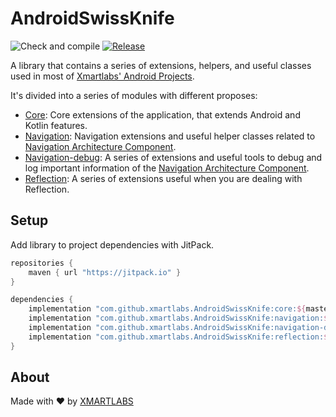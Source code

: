 # AndroidSwissKnife
![Check and compile](https://github.com/xmartlabs/AndroidSwissKnife/workflows/Check%20and%20compile/badge.svg?branch=master)
[![Release](https://jitpack.io/v/xmartlabs/AndroidSwissKnife.svg)](https://jitpack.io/#xmartlabs/AndroidSwissKnife)

A library that contains a series of extensions, helpers, and useful classes used in most of [Xmartlabs' Android Projects](https://www.xmartlabs.com/).

It's divided into a series of modules with different proposes:
- [Core](/core): Core extensions of the application, that extends Android and Kotlin features.
- [Navigation](/navigation): Navigation extensions and useful helper classes related to [Navigation Architecture Component].
- [Navigation-debug](/navigation-debug): A series of extensions and useful tools to debug and log important information of the [Navigation Architecture Component].
- [Reflection](/reflection): A series of extensions useful when you are dealing with Reflection.

## Setup
Add library to project dependencies with JitPack.

```groovy
repositories {
    maven { url "https://jitpack.io" }
}

dependencies {
    implementation "com.github.xmartlabs.AndroidSwissKnife:core:${master-latest-hash-commit}"
    implementation "com.github.xmartlabs.AndroidSwissKnife:navigation:${master-latest-hash-commit}"
    implementation "com.github.xmartlabs.AndroidSwissKnife:navigation-debug:${master-latest-hash-commit}"
    implementation "com.github.xmartlabs.AndroidSwissKnife:reflection:${master-latest-hash-commit}"
}
```

## About
Made with ❤️ by [XMARTLABS](http://xmartlabs.com)

[Navigation Architecture Component]: https://developer.android.com/guide/navigation/navigation-getting-started

